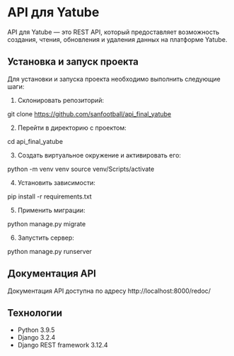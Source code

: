 # API для Yatube

API для Yatube — это REST API, который предоставляет возможность создания, чтения, обновления и удаления данных на платформе Yatube.

## Установка и запуск проекта

Для установки и запуска проекта необходимо выполнить следующие шаги:

1. Склонировать репозиторий:

git clone https://github.com/sanfootball/api_final_yatube

2. Перейти в директорию с проектом:

cd api_final_yatube

3. Создать виртуальное окружение и активировать его:

python -m venv venv
source venv/Scripts/activate

4. Установить зависимости:

pip install -r requirements.txt

5. Применить миграции:

python manage.py migrate

6. Запустить сервер:

python manage.py runserver

## Документация API

Документация API доступна по адресу http://localhost:8000/redoc/

## Технологии

* Python 3.9.5
* Django 3.2.4
* Django REST framework 3.12.4
